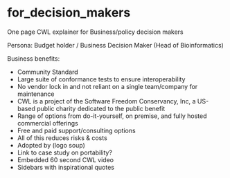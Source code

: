 # for_decision_makers
One page CWL explainer for Business/policy decision makers

Persona: Budget holder / Business Decision Maker (Head of Bioinformatics)

Business benefits:
- Community Standard
- Large suite of conformance tests to ensure interoperability
- No vendor lock in and not reliant on a single team/company for maintenance
- CWL is a project of the Software Freedom Conservancy, Inc, a US-based public charity dedicated to the public benefit
- Range of options from do-it-yourself, on premise, and fully hosted commercial offerings
- Free and paid support/consulting options
- All of this reduces risks & costs
- Adopted by (logo soup)
- Link to case study on portability?
- Embedded 60 second CWL video
- Sidebars with inspirational quotes
